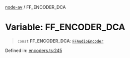 [node-av](../globals.md) / FF\_ENCODER\_DCA

# Variable: FF\_ENCODER\_DCA

> `const` **FF\_ENCODER\_DCA**: [`FFAudioEncoder`](../type-aliases/FFAudioEncoder.md)

Defined in: [encoders.ts:245](https://github.com/seydx/av/blob/f8631fc881b394300b1479f511d55cf1c370a87f/src/constants/encoders.ts#L245)
